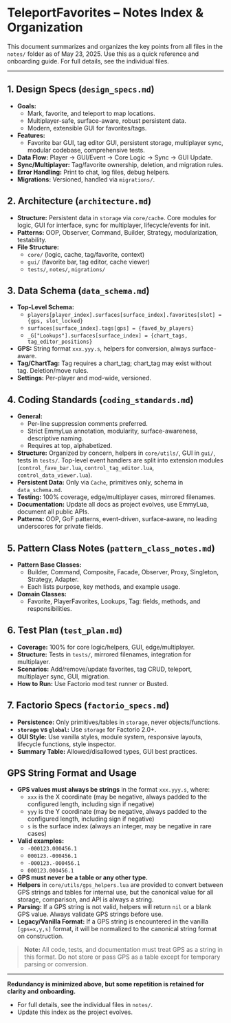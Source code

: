 # TeleportFavorites – Notes Index & Organization

This document summarizes and organizes the key points from all files in the `notes/` folder as of May 23, 2025. Use this as a quick reference and onboarding guide. For full details, see the individual files.

---

## 1. **Design Specs** (`design_specs.md`)
- **Goals:**
  - Mark, favorite, and teleport to map locations.
  - Multiplayer-safe, surface-aware, robust persistent data.
  - Modern, extensible GUI for favorites/tags.
- **Features:**
  - Favorite bar GUI, tag editor GUI, persistent storage, multiplayer sync, modular codebase, comprehensive tests.
- **Data Flow:** Player → GUI/Event → Core Logic → Sync → GUI Update.
- **Sync/Multiplayer:** Tag/favorite ownership, deletion, and migration rules.
- **Error Handling:** Print to chat, log files, debug helpers.
- **Migrations:** Versioned, handled via `migrations/`.

## 2. **Architecture** (`architecture.md`)
- **Structure:** Persistent data in `storage` via `core/cache`. Core modules for logic, GUI for interface, sync for multiplayer, lifecycle/events for init.
- **Patterns:** OOP, Observer, Command, Builder, Strategy, modularization, testability.
- **File Structure:**
  - `core/` (logic, cache, tag/favorite, context)
  - `gui/` (favorite bar, tag editor, cache viewer)
  - `tests/`, `notes/`, `migrations/`

## 3. **Data Schema** (`data_schema.md`)
- **Top-Level Schema:**
  - `players[player_index].surfaces[surface_index].favorites[slot] = {gps, slot_locked}`
  - `surfaces[surface_index].tags[gps] = {faved_by_players}`
  - `_G["Lookups"].surfaces[surface_index] = {chart_tags, tag_editor_positions}`
- **GPS:** String format `xxx.yyy.s`, helpers for conversion, always surface-aware.
- **Tag/ChartTag:** Tag requires a chart_tag; chart_tag may exist without tag. Deletion/move rules.
- **Settings:** Per-player and mod-wide, versioned.

## 4. **Coding Standards** (`coding_standards.md`)
- **General:**
  - Per-line suppression comments preferred.
  - Strict EmmyLua annotation, modularity, surface-awareness, descriptive naming.
  - Requires at top, alphabetized.
- **Structure:** Organized by concern, helpers in `core/utils/`, GUI in `gui/`, tests in `tests/`. Top-level event handlers are split into extension modules (`control_fave_bar.lua`, `control_tag_editor.lua`, `control_data_viewer.lua`).
- **Persistent Data:** Only via `Cache`, primitives only, schema in `data_schema.md`.
- **Testing:** 100% coverage, edge/multiplayer cases, mirrored filenames.
- **Documentation:** Update all docs as project evolves, use EmmyLua, document all public APIs.
- **Patterns:** OOP, GoF patterns, event-driven, surface-aware, no leading underscores for private fields.

## 5. **Pattern Class Notes** (`pattern_class_notes.md`)
- **Pattern Base Classes:**
  - Builder, Command, Composite, Facade, Observer, Proxy, Singleton, Strategy, Adapter.
  - Each lists purpose, key methods, and example usage.
- **Domain Classes:**
  - Favorite, PlayerFavorites, Lookups, Tag: fields, methods, and responsibilities.

## 6. **Test Plan** (`test_plan.md`)
- **Coverage:** 100% for core logic/helpers, GUI, edge/multiplayer.
- **Structure:** Tests in `tests/`, mirrored filenames, integration for multiplayer.
- **Scenarios:** Add/remove/update favorites, tag CRUD, teleport, multiplayer sync, GUI, migration.
- **How to Run:** Use Factorio mod test runner or Busted.

## 7. **Factorio Specs** (`factorio_specs.md`)
- **Persistence:** Only primitives/tables in `storage`, never objects/functions.
- **`storage` vs `global`:** Use `storage` for Factorio 2.0+.
- **GUI Style:** Use vanilla styles, module system, responsive layouts, lifecycle functions, style inspector.
- **Summary Table:** Allowed/disallowed types, GUI best practices.

## GPS String Format and Usage

- **GPS values must always be strings** in the format `xxx.yyy.s`, where:
  - `xxx` is the X coordinate (may be negative, always padded to the configured length, including sign if negative)
  - `yyy` is the Y coordinate (may be negative, always padded to the configured length, including sign if negative)
  - `s` is the surface index (always an integer, may be negative in rare cases)
- **Valid examples:**
  - `-000123.000456.1`
  - `000123.-000456.1`
  - `-000123.-000456.1`
  - `000123.000456.1`
- **GPS must never be a table or any other type.**
- **Helpers** in `core/utils/gps_helpers.lua` are provided to convert between GPS strings and tables for internal use, but the canonical value for all storage, comparison, and API is always a string.
- **Parsing:** If a GPS string is not valid, helpers will return `nil` or a blank GPS value. Always validate GPS strings before use.
- **Legacy/Vanilla Format:** If a GPS string is encountered in the vanilla `[gps=x,y,s]` format, it will be normalized to the canonical string format on construction.

> **Note:** All code, tests, and documentation must treat GPS as a string in this format. Do not store or pass GPS as a table except for temporary parsing or conversion.

---

**Redundancy is minimized above, but some repetition is retained for clarity and onboarding.**
- For full details, see the individual files in `notes/`.
- Update this index as the project evolves.
